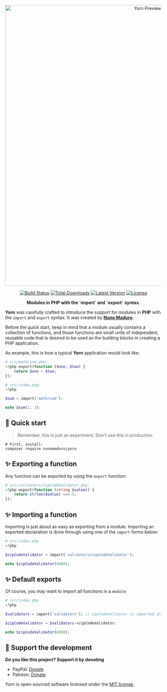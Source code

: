 <p align="center">
  <img src="https://raw.githubusercontent.com/nunomaduro/yorn/feat/first/docs/banner.png" width="900" alt="Yorn Preview">
  <p align="center">
    <a href="https://travis-ci.org/nunomaduro/yorn"><img src="https://img.shields.io/travis/nunomaduro/yorn/master.svg" alt="Build Status"></a>
    <a href="https://packagist.org/packages/nunomaduro/yorn"><img src="https://poser.pugx.org/nunomaduro/yorn/d/total.svg" alt="Total Downloads"></a>
    <a href="https://packagist.org/packages/nunomaduro/yorn"><img src="https://poser.pugx.org/nunomaduro/yorn/v/stable.svg" alt="Latest Version"></a>
    <a href="https://packagist.org/packages/nunomaduro/yorn"><img src="https://poser.pugx.org/nunomaduro/yorn/license.svg" alt="License"></a>
  </p>
  <p align="center">
    <strong>Modules in PHP with the `import` and `export` syntax.</strong>
  </p>
</p>

**Yorn** was carefully crafted to introduce the support for modules in **PHP** with the `import` and `export` syntax. It was created by **[Nuno Maduro](https://github.com/nunomaduro)**.

Before the quick start, keep in mind that a module usually contains a collection of functions, and those functions are small units of independent, reusable code that is desired to be used as the building blocks in creating a PHP application.

As example, this is how a typical **Yorn** application would look like:
```php
# src/math/sum.php:
<?php export(function ($one, $two) {
    return $one + $two;
});

# src/index.php:
<?php

$sum = import('math/sum');

echo $sum(1, 2);
```

## 🚀 Quick start

> Remember, this is just an experiment. Don't use this in production.

```
# First, install:
composer require nunomaduro/yorn
```

## ✨ Exporting a function

Any function can be exported by using the `export` function:
```php
# src/validators/zipCodeValidator.php:
<?php export(function (string $value)) {
    return strlen($value) === 5;
});
```

## ✨ Importing a function

Importing is just about as easy as exporting from a module. Importing an exported declaration is done through using one of the `import` forms below:
```php
# src/index.php
<?php

$zipCodeValidator = import('validators/zipCodeValidator');

echo $zipCodeValidator(8000);
```

## ✨ Default exports

Of course, you may want to import all functions in a `module`:
```php
# src/index.php
<?php

$validators = import('validators'); // zipCodeValidator is imported also here

$zipCodeValidator = $validators->zipCodeValidator;

echo $zipCodeValidator(8000);
```

## 💖 Support the development
**Do you like this project? Support it by donating**

- PayPal: [Donate](https://www.paypal.com/cgi-bin/webscr?cmd=_s-xclick&hosted_button_id=66BYDWAT92N6L)
- Patreon: [Donate](https://www.patreon.com/nunomaduro)

Yorn is open-sourced software licensed under the [MIT license](LICENSE.md).
